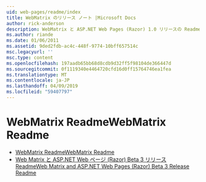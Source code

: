 ```yaml
---
uid: web-pages/readme/index
title: WebMatrix のリリース ノート |Microsoft Docs
author: rick-anderson
description: WebMatrix と ASP.NET Web Pages (Razor) 1.0 リリースの Readme
ms.author: riande
ms.date: 01/06/2011
ms.assetid: 9ded2fdb-ac4c-448f-9774-10bff657514c
msc.legacyurl: ''
msc.type: content
ms.openlocfilehash: 197aadb65bb68d8cdb9d32ff5f98104de366447d
ms.sourcegitcommit: 0f1119340e4464720cfd16d0ff15764746ea1fea
ms.translationtype: MT
ms.contentlocale: ja-JP
ms.lasthandoff: 04/09/2019
ms.locfileid: "59407797"
---
```

# <a name="webmatrix-readme"></a><span data-ttu-id="29167-103">WebMatrix Readme</span><span class="sxs-lookup"><span data-stu-id="29167-103">WebMatrix Readme</span></span>

- [<span data-ttu-id="29167-104">WebMatrix Readme</span><span class="sxs-lookup"><span data-stu-id="29167-104">WebMatrix Readme</span></span>](overview.md)
- [<span data-ttu-id="29167-105">Web Matrix と ASP.NET Web ページ (Razor) Beta 3 リリース Readme</span><span class="sxs-lookup"><span data-stu-id="29167-105">Web Matrix and ASP.NET Web Pages (Razor) Beta 3 Release Readme</span></span>](beta3.md)

